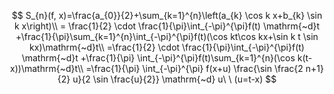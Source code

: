 $$
S_{n}(f, x)=\frac{a_{0}}{2}+\sum_{k=1}^{n}\left(a_{k} \cos k x+b_{k} \sin k x\right)\\
= \frac{1}{2} \cdot \frac{1}{\pi}\int_{-\pi}^{\pi}f(t) \mathrm{~d}t +\frac{1}{\pi}\sum_{k=1}^{n}\int_{-\pi}^{\pi}f(t)(\cos kt\cos kx+\sin k t \sin kx)\mathrm{~d}t\\
=\frac{1}{2} \cdot \frac{1}{\pi}\int_{-\pi}^{\pi}f(t) \mathrm{~d}t +\frac{1}{\pi} \int_{-\pi}^{\pi}f(t)\sum_{k=1}^{n}(\cos k(t-x))\mathrm{~d}t\\
=\frac{1}{\pi} \int_{-\pi}^{\pi} f(x+u) \frac{\sin \frac{2 n+1}{2} u}{2 \sin \frac{u}{2}} \mathrm{~d} u\ \ (u=t-x)
$$

